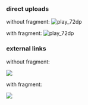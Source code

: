 ### direct uploads

without fragment:
![play_72dp](https://user-images.githubusercontent.com/236297/148308052-c73ff3ba-27cf-41d0-8e97-819d33d0a159.png)

with fragment:
![play_72dp](https://user-images.githubusercontent.com/236297/148308052-c73ff3ba-27cf-41d0-8e97-819d33d0a159.png#foo)

### external links

without fragment:

![](https://chester.me/images/play_72dp.png)

with fragment:

![](https://chester.me/images/play_72dp.png)
